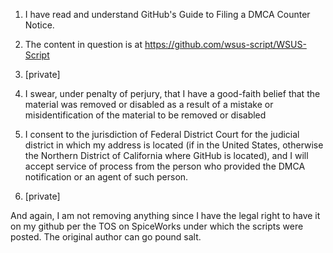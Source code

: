 1. I have read and understand GitHub's Guide to Filing a DMCA Counter Notice.  
2. The content in question is at https://github.com/wsus-script/WSUS-Script  

3. [private]   
4. I swear, under penalty of perjury, that I have a good-faith belief that the material was removed or disabled as a result of a mistake or misidentification of the material to be removed or disabled  
5. I consent to the jurisdiction of Federal District Court for the judicial district in which my address is located (if in the United States, otherwise the Northern District of California where GitHub is located), and I will accept service of process from the person who provided the DMCA notification or an agent of such person.

6. [private]

And again, I am not removing anything since I have the legal right to have it on my github per the TOS on SpiceWorks under which the scripts were posted.  The original author can go pound salt.
